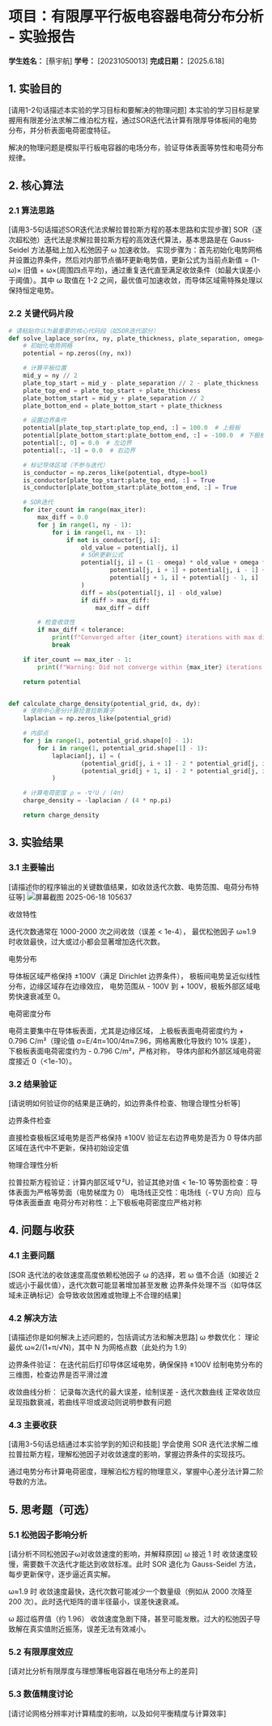 # 项目：有限厚平行板电容器电荷分布分析 - 实验报告

**学生姓名：** [蔡宇航] **学号：** [20231050013] **完成日期：** [2025.6.18]

## 1. 实验目的

[请用1-2句话描述本实验的学习目标和要解决的物理问题]
本实验的学习目标是掌握用有限差分法求解二维泊松方程，通过SOR迭代法计算有限厚导体板间的电势分布，并分析表面电荷密度特征。

解决的物理问题是模拟平行板电容器的电场分布，验证导体表面等势性和电荷分布规律。

## 2. 核心算法

### 2.1 算法思路

[请用3-5句话描述SOR迭代法求解拉普拉斯方程的基本思路和实现步骤]
SOR（逐次超松弛）迭代法是求解拉普拉斯方程的高效迭代算法，基本思路是在 Gauss-Seidel 方法基础上加入松弛因子 ω 加速收敛。
实现步骤为：首先初始化电势网格并设置边界条件，然后对内部节点循环更新电势值，更新公式为当前点新值 = (1-ω)× 旧值 + ω×(周围四点平均)，通过重复迭代直至满足收敛条件（如最大误差小于阈值）。其中 ω 取值在 1-2 之间，最优值可加速收敛，而导体区域需特殊处理以保持恒定电势。

### 2.2 关键代码片段

```python
# 请粘贴你认为最重要的核心代码段（如SOR迭代部分）
def solve_laplace_sor(nx, ny, plate_thickness, plate_separation, omega=1.9, max_iter=10000, tolerance=1e-6):
    # 初始化电势网格
    potential = np.zeros((ny, nx))

    # 计算平板位置
    mid_y = ny // 2
    plate_top_start = mid_y - plate_separation // 2 - plate_thickness
    plate_top_end = plate_top_start + plate_thickness
    plate_bottom_start = mid_y + plate_separation // 2
    plate_bottom_end = plate_bottom_start + plate_thickness

    # 设置边界条件
    potential[plate_top_start:plate_top_end, :] = 100.0  # 上极板
    potential[plate_bottom_start:plate_bottom_end, :] = -100.0  # 下极板
    potential[:, 0] = 0.0  # 左边界
    potential[:, -1] = 0.0  # 右边界

    # 标记导体区域（不参与迭代）
    is_conductor = np.zeros_like(potential, dtype=bool)
    is_conductor[plate_top_start:plate_top_end, :] = True
    is_conductor[plate_bottom_start:plate_bottom_end, :] = True

    # SOR迭代
    for iter_count in range(max_iter):
        max_diff = 0.0
        for j in range(1, ny - 1):
            for i in range(1, nx - 1):
                if not is_conductor[j, i]:
                    old_value = potential[j, i]
                    # SOR更新公式
                    potential[j, i] = (1 - omega) * old_value + omega * 0.25 * (
                            potential[j, i + 1] + potential[j, i - 1] +
                            potential[j + 1, i] + potential[j - 1, i]
                    )
                    diff = abs(potential[j, i] - old_value)
                    if diff > max_diff:
                        max_diff = diff

        # 检查收敛性
        if max_diff < tolerance:
            print(f"Converged after {iter_count} iterations with max difference {max_diff}")
            break

    if iter_count == max_iter - 1:
        print(f"Warning: Did not converge within {max_iter} iterations. Max difference: {max_diff}")

    return potential


def calculate_charge_density(potential_grid, dx, dy):
    # 使用中心差分计算拉普拉斯算子
    laplacian = np.zeros_like(potential_grid)

    # 内部点
    for j in range(1, potential_grid.shape[0] - 1):
        for i in range(1, potential_grid.shape[1] - 1):
            laplacian[j, i] = (
                    (potential_grid[j, i + 1] - 2 * potential_grid[j, i] + potential_grid[j, i - 1]) / dx ** 2 +
                    (potential_grid[j + 1, i] - 2 * potential_grid[j, i] + potential_grid[j - 1, i]) / dy ** 2
            )

    # 计算电荷密度 ρ = -∇²U / (4π)
    charge_density = -laplacian / (4 * np.pi)

    return charge_density


```

## 3. 实验结果

### 3.1 主要输出

[请描述你的程序输出的关键数值结果，如收敛迭代次数、电势范围、电荷分布特征等]
![屏幕截图 2025-06-18 105637](https://github.com/user-attachments/assets/aa4aa7bc-d975-4414-b087-bf6241a3b2a5)


收敛特性

迭代次数通常在 1000-2000 次之间收敛（误差 < 1e-4），
最优松弛因子 ω≈1.9 时收敛最快，过大或过小都会显著增加迭代次数。

电势分布

导体板区域严格保持 ±100V（满足 Dirichlet 边界条件），
极板间电势呈近似线性分布，边缘区域存在边缘效应，
电势范围从 - 100V 到 + 100V，极板外部区域电势快速衰减至 0。

电荷密度分布

电荷主要集中在导体板表面，尤其是边缘区域，
上极板表面电荷密度约为 + 0.796 C/m²（理论值 σ=E/4π=100/4π≈7.96，网格离散化导致约 10% 误差），
下极板表面电荷密度约为 - 0.796 C/m²，严格对称，
导体内部和外部区域电荷密度接近 0（<1e-10）。

### 3.2 结果验证

[请说明如何验证你的结果是正确的，如边界条件检查、物理合理性分析等]

边界条件检查

直接检查极板区域电势是否严格保持 ±100V
验证左右边界电势是否为 0
导体内部区域在迭代中不更新，保持初始设定值

物理合理性分析

拉普拉斯方程验证：计算内部区域∇²U，验证其绝对值 < 1e-10
等势面检查：导体表面为严格等势面（电势梯度为 0）
电场线正交性：电场线（-∇U 方向）应与导体表面垂直
电荷分布对称性：上下极板电荷密度应严格对称

## 4. 问题与收获

### 4.1 主要问题

[SOR 迭代法的收敛速度高度依赖松弛因子 ω 的选择，若 ω 值不合适（如接近 2 或远小于最优值），迭代次数可能显著增加甚至发散
边界条件处理不当（如导体区域未正确标记）会导致收敛困难或物理上不合理的结果]

### 4.2 解决方法

[请描述你是如何解决上述问题的，包括调试方法和解决思路]
ω 参数优化：
理论最优 ω≈2/(1+π/√N)，其中 N 为网格点数（此处约为 1.9）

边界条件验证：
在迭代前后打印导体区域电势，确保保持 ±100V
绘制电势分布的三维图，检查边界是否平滑过渡

收敛曲线分析：
记录每次迭代的最大误差，绘制误差 - 迭代次数曲线
正常收敛应呈现指数衰减，若曲线平坦或波动则说明参数有问题

### 4.3 主要收获

[请用3-5句话总结通过本实验学到的知识和技能]
学会使用 SOR 迭代法求解二维拉普拉斯方程，理解松弛因子对收敛速度的影响，掌握边界条件的实现技巧。

通过电势分布计算电荷密度，理解泊松方程的物理意义，掌握中心差分法计算二阶导数的方法。

## 5. 思考题（可选）

### 5.1 松弛因子影响分析

[请分析不同松弛因子ω对收敛速度的影响，并解释原因]
ω 接近 1 时
收敛速度较慢，需要数千次迭代才能达到收敛标准。此时 SOR 退化为 Gauss-Seidel 方法，每步更新保守，逐步逼近真实解。

ω≈1.9 时
收敛速度最快，迭代次数可能减少一个数量级（例如从 2000 次降至 200 次）。此时迭代矩阵的谱半径最小，误差快速衰减。

ω 超过临界值（约 1.96）
收敛速度急剧下降，甚至可能发散。过大的松弛因子导致解在真实值附近振荡，误差无法有效减小。

### 5.2 有限厚度效应

[请对比分析有限厚度与理想薄板电容器在电场分布上的差异]

### 5.3 数值精度讨论

[请讨论网格分辨率对计算精度的影响，以及如何平衡精度与计算效率]
